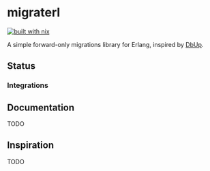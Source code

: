 # migraterl

[![built with nix](https://builtwithnix.org/badge.svg)](https://builtwithnix.org)

A simple forward-only migrations library for Erlang, inspired by [DbUp](https://dbup.readthedocs.io/en/latest/).

## Status


### Integrations

## Documentation

TODO

## Inspiration

TODO
